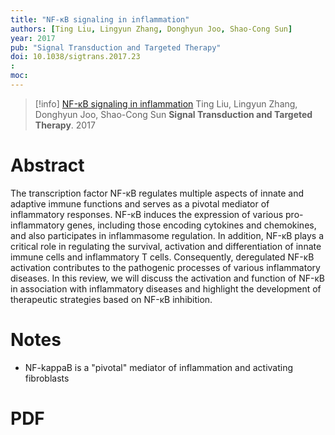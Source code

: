 ```yaml
---
title: "NF-κB signaling in inflammation"
authors: [Ting Liu, Lingyun Zhang, Donghyun Joo, Shao-Cong Sun]
year: 2017
pub: "Signal Transduction and Targeted Therapy"
doi: 10.1038/sigtrans.2017.23
: 
moc: 
---
```

>[!info]
[NF-κB signaling in inflammation](https://pubmed.ncbi.nlm.nih.gov//)
Ting Liu, Lingyun Zhang, Donghyun Joo, Shao-Cong Sun
**Signal Transduction and Targeted Therapy**. 2017

# Abstract
The transcription factor NF-κB regulates multiple aspects of innate and adaptive immune functions and serves as a pivotal mediator of inflammatory responses. NF-κB induces the expression of various pro-inflammatory genes, including those encoding cytokines and chemokines, and also participates in inflammasome regulation. In addition, NF-κB plays a critical role in regulating the survival, activation and differentiation of innate immune cells and inflammatory T cells. Consequently, deregulated NF-κB activation contributes to the pathogenic processes of various inflammatory diseases. In this review, we will discuss the activation and function of NF-κB in association with inflammatory diseases and highlight the development of therapeutic strategies based on NF-κB inhibition.

# Notes
- NF-kappaB is a "pivotal" mediator of inflammation and activating fibroblasts

# PDF
